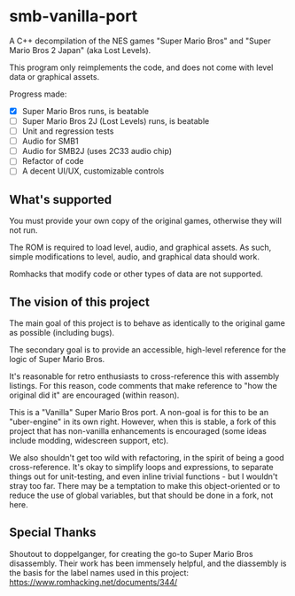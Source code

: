 # smb-vanilla-port

A C++ decompilation of the NES games "Super Mario Bros" and "Super Mario Bros 2 Japan" (aka Lost Levels).

This program only reimplements the code, and does not come with level data or graphical assets.

Progress made:

- [x] Super Mario Bros runs, is beatable
- [ ] Super Mario Bros 2J (Lost Levels) runs, is beatable
- [ ] Unit and regression tests
- [ ] Audio for SMB1
- [ ] Audio for SMB2J (uses 2C33 audio chip)
- [ ] Refactor of code
- [ ] A decent UI/UX, customizable controls

## What's supported

You must provide your own copy of the original games, otherwise they will not run.

The ROM is required to load level, audio, and graphical assets. As such, simple modifications to level, audio, and graphical data should work.

Romhacks that modify code or other types of data are not supported.

## The vision of this project

The main goal of this project is to behave as identically to the original game as possible (including bugs).

The secondary goal is to provide an accessible, high-level reference for the logic of Super Mario Bros.

It's reasonable for retro enthusiasts to cross-reference this with assembly listings. For this reason, code comments that make reference to "how the original did it" are encouraged (within reason).

This is a "Vanilla" Super Mario Bros port. A non-goal is for this to be an "uber-engine" in its own right. However, when this is stable, a fork of this project that has non-vanilla enhancements is encouraged (some ideas include modding, widescreen support, etc).

We also shouldn't get too wild with refactoring, in the spirit of being a good cross-reference.
It's okay to simplify loops and expressions, to separate things out for unit-testing, and even inline trivial functions - but I wouldn't stray too far. There may be a temptation to make this object-oriented or to reduce the use of global variables, but that should be done in a fork, not here.


## Special Thanks

Shoutout to doppelganger, for creating the go-to Super Mario Bros disassembly. Their work has been immensely helpful, and the diassembly is the basis for the label names used in this project:
https://www.romhacking.net/documents/344/
